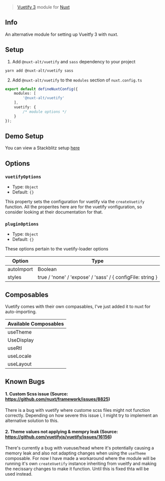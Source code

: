 > [Vuetify 3](https://next.vuetifyjs.com) module for [Nuxt](https://nuxt.com)

## Info
An alternative module for setting up Vueitfy 3 with nuxt.

## Setup

1. Add `@nuxt-alt/vuetify` and `sass` dependency to your project

```bash
yarn add @nuxt-alt/vuetify sass
```

2. Add `@nuxt-alt/vuetify` to the `modules` section of `nuxt.config.ts`

```ts
export default defineNuxtConfig({
    modules: [
        '@nuxt-alt/vuetify'
    ],
    vuetify: {
        /* module options */
    }
});

```

## Demo Setup

You can view a Stackblitz setup [here](https://stackblitz.com/edit/nuxt-starter-dopi16)

## Options

### `vuetifyOptions`

- Type: `Object`
- Default: `{}`

This property sets the configuration for vuetify via the `createVuetify` function. All the properites here are for the vuetify vonfiguration, so consider looking at their documentation for that.

### `pluginOptions`

- Type: `Object`
- Default: `{}`

These options pertain to the vuetify-loader options

| Option | Type | 
| --- | --- |
| autoImport | Boolean
| styles | true / 'none' / 'expose' / 'sass' / { configFile: string } |

## Composables

Vuetify comes with their own compasables, I've just added it to nuxt for auto-importing.

| Available Composables |
| --- |
| useTheme |
| UseDisplay |
| useRtl |
| useLocale |
| useLayout |

## Known Bugs

#### 1. Custom Scss issue (Source: https://github.com/nuxt/framework/issues/8825)

There is a bug with vuetify where custome scss files might not function correctly. Depending on how severe this issue i, I might try to implement an alternative solution to this.

#### 2. Theme values not applying & mempry leak (Source: https://github.com/vuetifyjs/vuetify/issues/16156)

There's currently a bug with vueuse/head where it's potentially causing a memory leak and also not adapting changes when using the `useTheme` composable. For now I have made a workaround where the module will be running it's own `createVuetify` instance inheriting from vueitfy and making the necissary changes to make it function. Until this is fixed thta will be used instead.
